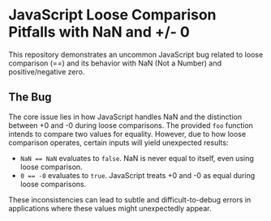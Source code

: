 # JavaScript Loose Comparison Pitfalls with NaN and +/- 0

This repository demonstrates an uncommon JavaScript bug related to loose comparison (==) and its behavior with NaN (Not a Number) and positive/negative zero.

## The Bug
The core issue lies in how JavaScript handles NaN and the distinction between +0 and -0 during loose comparisons.  The provided `foo` function intends to compare two values for equality. However, due to how loose comparison operates, certain inputs will yield unexpected results:

* `NaN == NaN` evaluates to `false`.  NaN is never equal to itself, even using loose comparison.
* `0 == -0` evaluates to `true`.  JavaScript treats +0 and -0 as equal during loose comparisons.

These inconsistencies can lead to subtle and difficult-to-debug errors in applications where these values might unexpectedly appear.